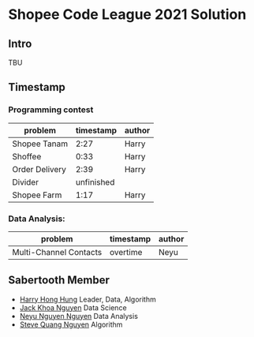 # Shopee Code League 2021 Solution

## Intro
TBU

## Timestamp
### Programming contest
| problem        | timestamp  | author |
|----------------|------------|--------|
| Shopee Tanam   | 2:27       | Harry  |
| Shoffee        | 0:33       | Harry  |
| Order Delivery | 2:39       | Harry  |
| Divider        | unfinished |        |
| Shopee Farm    | 1:17       | Harry  |

### Data Analysis: 
| problem                | timestamp | author |
|------------------------|-----------|--------|
| Multi-Channel Contacts | overtime  | Neyu   |

## Sabertooth Member
- [Harry Hong Hung](github.com/dotdak) Leader, Data, Algorithm
- [Jack Khoa Nguyen](github.com/PhamKhoa96) Data Science
- [Neyu Nguyen Nguyen](github.com/nguyen0096) Data Analysis
- [Steve Quang Nguyen](github.com/duyquang6) Algorithm 